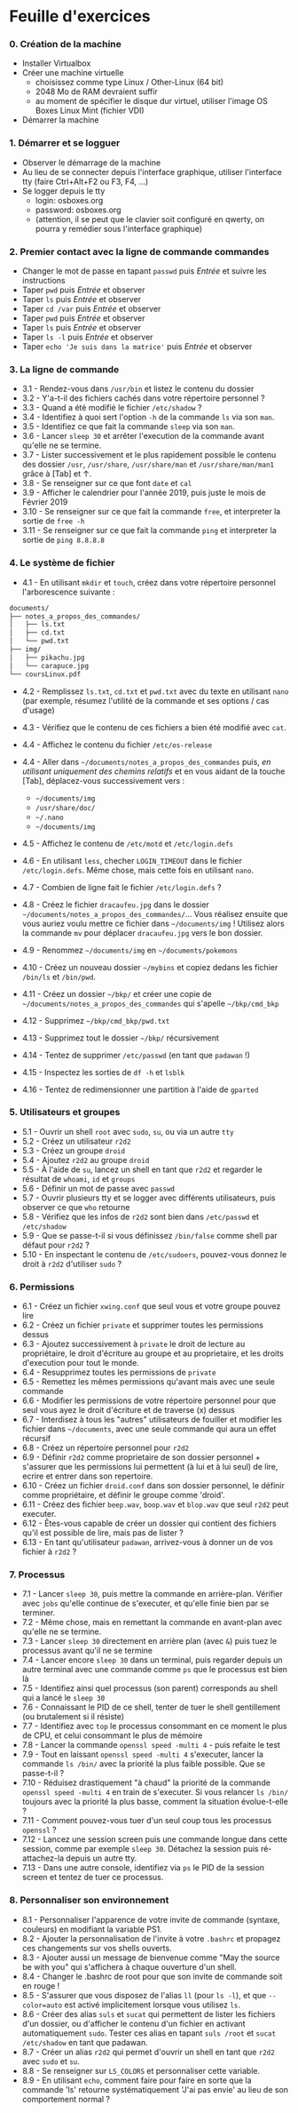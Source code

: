 # Feuille d'exercices

### 0. Création de la machine

- Installer Virtualbox
- Créer une machine virtuelle
   - choisissez comme type Linux / Other-Linux (64 bit)
   - 2048 Mo de RAM devraient suffir
   - au moment de spécifier le disque dur virtuel, utiliser l'image OS Boxes Linux Mint (fichier VDI)
- Démarrer la machine

### 1. Démarrer et se logguer

- Observer le démarrage de la machine
- Au lieu de se connecter depuis l'interface graphique, utiliser l'interface tty (faire Ctrl+Alt+F2 ou F3, F4, ...)
- Se logger depuis le tty
   - login: osboxes.org
   - password: osboxes.org
   - (attention, il se peut que le clavier soit configuré en qwerty, on pourra y remédier sous l'interface graphique)

### 2. Premier contact avec la ligne de commande commandes

- Changer le mot de passe en tapant `passwd` puis *Entrée* et suivre les instructions
- Taper `pwd` puis *Entrée* et observer
- Taper `ls` puis *Entrée* et observer
- Taper `cd /var` puis *Entrée* et observer
- Taper `pwd` puis *Entrée* et observer
- Taper `ls` puis *Entrée* et observer
- Taper `ls -l` puis *Entrée* et observer
- Taper `echo 'Je suis dans la matrice'` puis *Entrée* et observer

 
### 3. La ligne de commande

- 3.1 - Rendez-vous dans `/usr/bin` et listez le contenu du dossier
- 3.2 - Y'a-t-il des fichiers cachés dans votre répertoire personnel ?
- 3.3 - Quand a été modifié le fichier `/etc/shadow` ?
- 3.4 - Identifiez à quoi sert l'option `-h` de la commande `ls` via son `man`.
- 3.5 - Identifiez ce que fait la commande `sleep` via son `man`.
- 3.6 - Lancer `sleep 30` et arrêter l'execution de la commande avant qu'elle ne se termine.
- 3.7 - Lister successivement et le plus rapidement possible le contenu des dossier `/usr`, `/usr/share`, `/usr/share/man` et `/usr/share/man/man1` grâce à [Tab] et ↑.
- 3.8 - Se renseigner sur ce que font `date` et `cal`
- 3.9 - Afficher le calendrier pour l'année 2019, puis juste le mois de Février 2019
- 3.10 - Se renseigner sur ce que fait la commande `free`, et interpreter la sortie de `free -h`
- 3.11 - Se renseigner sur ce que fait la commande `ping` et interpreter la sortie de `ping 8.8.8.8`

### 4. Le système de fichier 

- 4.1 - En utilisant `mkdir` et `touch`, créez dans votre répertoire personnel l'arborescence suivante :

```bash
documents/
├── notes_a_propos_des_commandes/
│   ├── ls.txt
│   ├── cd.txt
│   └── pwd.txt
├── img/
│   ├── pikachu.jpg
│   └── carapuce.jpg
└── coursLinux.pdf
```

- 4.2 - Remplissez `ls.txt`, `cd.txt` et `pwd.txt` avec du texte en utilisant `nano` (par exemple, résumez l'utilité de la commande et ses options / cas d'usage)

- 4.3 - Vérifiez que le contenu de ces fichiers a bien été modifié avec `cat`.
- 4.4 - Affichez le contenu du fichier `/etc/os-release`
- 4.4 - Aller dans `~/documents/notes_a_propos_des_commandes` puis, *en utilisant uniquement des chemins relatifs* et en vous aidant de la touche [Tab], déplacez-vous successivement vers :
    - `~/documents/img`
    - `/usr/share/doc/`
    - `~/.nano`
    - `~/documents/img`
- 4.5 - Affichez le contenu de `/etc/motd` et `/etc/login.defs`
- 4.6 - En utilisant `less`, checher `LOGIN_TIMEOUT` dans le fichier `/etc/login.defs`. Même chose, mais cette fois en utilisant `nano`.
- 4.7 - Combien de ligne fait le fichier `/etc/login.defs` ?
- 4.8 - Créez le fichier `dracaufeu.jpg` dans le dossier `~/documents/notes_a_propos_des_commandes/`... Vous réalisez ensuite que vous auriez voulu mettre ce fichier dans `~/documents/img` ! Utilisez alors la commande `mv` pour déplacer `dracaufeu.jpg` vers le bon dossier.
- 4.9 - Renommez `~/documents/img` en `~/documents/pokemons`
- 4.10 - Créez un nouveau dossier `~/mybins` et copiez dedans les fichier `/bin/ls` et `/bin/pwd`.
- 4.11 - Créez un dossier `~/bkp/` et créer une copie de `~/documents/notes_a_propos_des_commandes` qui s'apelle `~/bkp/cmd_bkp`
- 4.12 - Supprimez `~/bkp/cmd_bkp/pwd.txt`
- 4.13 - Supprimez tout le dossier `~/bkp/` récursivement
- 4.14 - Tentez de supprimer `/etc/passwd` (en tant que `padawan` !)
- 4.15 - Inspectez les sorties de `df -h` et `lsblk`
- 4.16 - Tentez de redimensionner une partition à l'aide de `gparted`

### 5. Utilisateurs et groupes

- 5.1 - Ouvrir un shell `root` avec `sudo`, `su`, ou via un autre `tty`
- 5.2 - Créez un utilisateur `r2d2`
- 5.3 - Créez un groupe `droid`
- 5.4 - Ajoutez `r2d2` au groupe `droid`
- 5.5 - À l'aide de `su`, lancez un shell en tant que `r2d2` et regarder le résultat de `whoami`, `id` et `groups`
- 5.6 - Définir un mot de passe avec `passwd`
- 5.7 - Ouvrir plusieurs tty et se logger avec différents utilisateurs, puis observer ce que `who` retourne
- 5.8 - Vérifiez que les infos de `r2d2` sont bien dans `/etc/passwd` et `/etc/shadow`
- 5.9 - Que se passe-t-il si vous définissez `/bin/false` comme shell par défaut pour `r2d2` ?
- 5.10 - En inspectant le contenu de `/etc/sudoers`, pouvez-vous donnez le droit à `r2d2` d'utiliser `sudo` ?

### 6. Permissions

- 6.1 - Créez un fichier `xwing.conf` que seul vous et votre groupe pouvez lire
- 6.2 - Créez un fichier `private` et supprimer toutes les permissions dessus
- 6.3 - Ajoutez successivement à `private` le droit de lecture au propriétaire, le droit d'écriture au groupe et au proprietaire, et les droits d'execution pour tout le monde.
- 6.4 - Resupprimez toutes les permissions de `private`
- 6.5 - Remettez les mêmes permissions qu'avant mais avec une seule commande
- 6.6 - Modifier les permissions de votre répertoire personnel pour que seul vous ayez le droit d'écriture et de traverse (x) dessus
- 6.7 - Interdisez à tous les "autres" utilisateurs de fouiller et modifier les fichier dans `~/documents`, avec une seule commande qui aura un effet récursif
- 6.8 - Créez un répertoire personnel pour `r2d2`
- 6.9 - Définir `r2d2` comme proprietaire de son dossier personnel + s'assurer que les permissions lui permettent (à lui et à lui seul) de lire, ecrire et entrer dans son repertoire.
- 6.10 - Créez un fichier `droid.conf` dans son dossier personnel, le définir comme propriétaire, et définir le groupe comme 'droid'.
- 6.11 - Créez des fichier `beep.wav`, `boop.wav` et `blop.wav` que seul `r2d2` peut executer.
- 6.12 - Êtes-vous capable de créer un dossier qui contient des fichiers qu'il est possible de lire, mais pas de lister ?
- 6.13 - En tant qu'utilisateur `padawan`, arrivez-vous à donner un de vos fichier à `r2d2` ?

### 7. Processus

- 7.1 - Lancer `sleep 30`, puis mettre la commande en arrière-plan. Vérifier avec `jobs` qu'elle continue de s'executer, et qu'elle finie bien par se terminer.
- 7.2 - Même chose, mais en remettant la commande en avant-plan avec qu'elle ne se termine.
- 7.3 - Lancer `sleep 30` directement en arrière plan (avec `&`) puis tuez le processus avant qu'il ne se termine
- 7.4 - Lancer encore `sleep 30` dans un terminal, puis regarder depuis un autre terminal avec une commande comme `ps` que le processus est bien là
- 7.5 - Identifiez ainsi quel processus (son parent) corresponds au shell qui a lancé le `sleep 30`
- 7.6 - Connaissant le PID de ce shell, tenter de tuer le shell gentillement (ou brutalement si il résiste)
- 7.7 - Identifiez avec `top` le processus consommant en ce moment le plus de CPU, et celui consommant le plus de mémoire
- 7.8 - Lancer la commande `openssl speed -multi 4` - puis refaite le test
- 7.9 - Tout en laissant `openssl speed -multi 4` s'executer, lancer la commande `ls /bin/` avec la priorité la plus faible possible. Que se passe-t-il ?
- 7.10 - Réduisez drastiquement "à chaud" la priorité de la commande `openssl speed -multi 4` en train de s'executer. Si vous relancer `ls /bin/` toujours avec la priorité la plus basse, comment la situation évolue-t-elle ?
- 7.11 - Comment pouvez-vous tuer d'un seul coup tous les processus `openssl` ?
- 7.12 - Lancez une session screen puis une commande longue dans cette session, comme par exemple `sleep 30`. Détachez la session puis ré-attachez-la depuis un autre tty.
- 7.13 - Dans une autre console, identifiez via `ps` le PID de la session screen et tentez de tuer ce processus.

### 8. Personnaliser son environnement

- 8.1 - Personnaliser l'apparence de votre invite de commande (syntaxe, couleurs) en modifiant la variable PS1.
- 8.2 - Ajouter la personnalisation de l'invite à votre `.bashrc` et propagez ces changements sur vos shells ouverts.
- 8.3 - Ajouter aussi un message de bienvenue comme "May the source be with you" qui s'affichera à chaque ouverture d'un shell.
- 8.4 - Changer le .bashrc de root pour que son invite de commande soit en rouge !
- 8.5 - S'assurer que vous disposez de l'alias `ll` (pour `ls -l`), et que `--color=auto` est activé implicitement lorsque vous utilisez `ls`.
- 8.6 - Créer des alias `suls` et `sucat` qui permettent de lister les fichiers d'un dossier, ou d'afficher le contenu d'un fichier en activant automatiquement `sudo`. Tester ces alias en tapant `suls /root` et `sucat /etc/shadow` en tant que padawan.
- 8.7 - Créer un alias `r2d2` qui permet d'ouvrir un shell en tant que `r2d2` avec `sudo` et `su`.
- 8.8 - Se renseigner sur `LS_COLORS` et personnaliser cette variable.
- 8.9 - En utilisant `echo`, comment faire pour faire en sorte que la commande 'ls' retourne systématiquement 'J'ai pas envie' au lieu de son comportement normal ?


